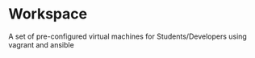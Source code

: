 # Workspace
A set of pre-configured virtual machines for Students/Developers using vagrant and ansible
